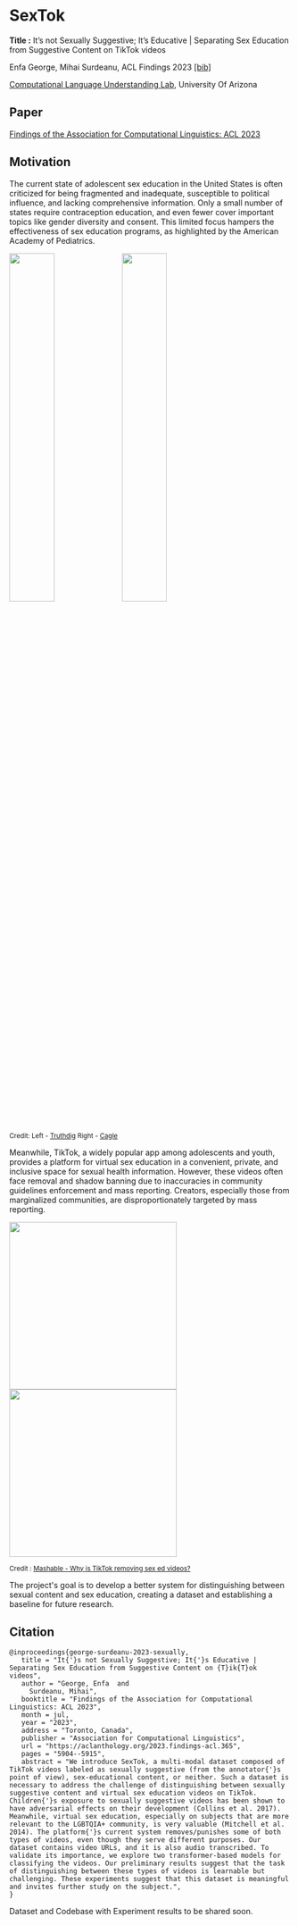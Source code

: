 # SexTok  
  
**Title :** It’s not Sexually Suggestive; It’s Educative | Separating Sex Education from Suggestive Content on TikTok videos

Enfa George, Mihai Surdeanu, ACL Findings 2023 [[bib]](#citation)


[Computational Language Understanding Lab](https://clulab.org/), 
University Of Arizona

## Paper   
  
[Findings of the Association for Computational Linguistics: ACL 2023](https://aclanthology.org/2023.findings-acl.365/)

## Motivation

The current state of adolescent sex education in the United States is often criticized for being fragmented and inadequate, susceptible to political influence, and lacking comprehensive information. Only a small number of states require contraception education, and even fewer cover important topics like gender diversity and consent. This limited focus hampers the effectiveness of sex education programs, as highlighted by the American Academy of Pediatrics. 

<img src= "https://www.truthdig.com/wp-content/uploads/2017/06/sexed_500.jpg" width="40%"><img src="https://image.cagle.com/107727/750/107727.png" width="40%">

<sup align="centre"> Credit: Left - [Truthdig](https://www.truthdig.com/cartoons/abstinence-only-sex-ed) Right - [Cagle](https://www.cagle.com/pat-bagley/2012/03/sex-education)</sup>
</div>


Meanwhile, TikTok, a widely popular app among adolescents and youth, provides a platform for virtual sex education in a convenient, private, and inclusive space for sexual health information. However, these videos often face removal and shadow banning due to inaccuracies in community guidelines enforcement and mass reporting. Creators, especially those from marginalized communities, are disproportionately targeted by mass reporting. 

<img src = "https://helios-i.mashable.com/imagery/articles/02Fvbn4j2IGVdt4DU8Wy0gX/images-399.fit_lim.size_376x.jpg" height=300 align="centre"><img src=https://helios-i.mashable.com/imagery/articles/02Fvbn4j2IGVdt4DU8Wy0gX/images-401.fit_lim.size_376x.jpg height=300 align="centre">

<sup> Credit : [Mashable - Why is TikTok removing sex ed videos?](https://mashable.com/article/tiktok-sex-education-content-removal) </sup>

The project's goal is to develop a better system for distinguishing between sexual content and sex education, creating a dataset and establishing a baseline for future research.
  
## Citation  
 ```
@inproceedings{george-surdeanu-2023-sexually,  
    title = "It{'}s not Sexually Suggestive; It{'}s Educative | Separating Sex Education from Suggestive Content on {T}ik{T}ok videos",  
    author = "George, Enfa  and  
      Surdeanu, Mihai",  
    booktitle = "Findings of the Association for Computational Linguistics: ACL 2023",  
    month = jul,  
    year = "2023",  
    address = "Toronto, Canada",  
    publisher = "Association for Computational Linguistics",  
    url = "https://aclanthology.org/2023.findings-acl.365",  
    pages = "5904--5915",  
    abstract = "We introduce SexTok, a multi-modal dataset composed of TikTok videos labeled as sexually suggestive (from the annotator{'}s point of view), sex-educational content, or neither. Such a dataset is necessary to address the challenge of distinguishing between sexually suggestive content and virtual sex education videos on TikTok. Children{'}s exposure to sexually suggestive videos has been shown to have adversarial effects on their development (Collins et al. 2017). Meanwhile, virtual sex education, especially on subjects that are more relevant to the LGBTQIA+ community, is very valuable (Mitchell et al. 2014). The platform{'}s current system removes/punishes some of both types of videos, even though they serve different purposes. Our dataset contains video URLs, and it is also audio transcribed. To validate its importance, we explore two transformer-based models for classifying the videos. Our preliminary results suggest that the task of distinguishing between these types of videos is learnable but challenging. These experiments suggest that this dataset is meaningful and invites further study on the subject.",  
}  
 ```

Dataset and Codebase with Experiment results to be shared soon.
